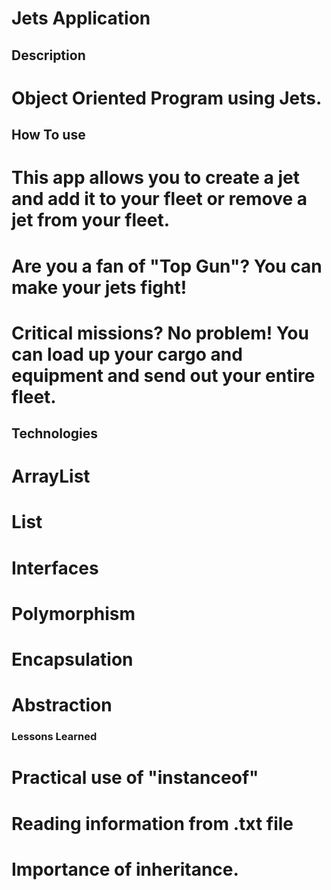 # Jets Application

## Description
# Object Oriented Program using Jets.

## How To use
# This app allows you to create a jet and add it to your fleet or remove a jet from your fleet.
# Are you a fan of "Top Gun"? You can make your jets fight!
# Critical missions? No problem! You can load up your cargo and equipment and send out your entire fleet.

## Technologies
# ArrayList
# List
# Interfaces
# Polymorphism
# Encapsulation
# Abstraction

### Lessons Learned
# Practical use of "instanceof"
# Reading information from .txt file
# Importance of inheritance.
